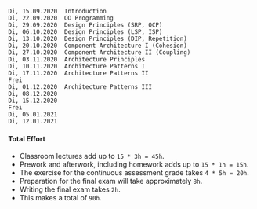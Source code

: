 ```
Di, 15.09.2020	Introduction
Di, 22.09.2020	OO Programming
Di, 29.09.2020	Design Principles (SRP, OCP)
Di, 06.10.2020	Design Principles (LSP, ISP)
Di, 13.10.2020	Design Principles (DIP, Repetition)
Di, 20.10.2020	Component Architecture I (Cohesion)
Di, 27.10.2020	Component Architecture II (Coupling)
Di, 03.11.2020	Architecture Principles
Di, 10.11.2020	Architecture Patterns I
Di, 17.11.2020	Architecture Patterns II
Frei
Di, 01.12.2020	Architecture Patterns III
Di, 08.12.2020
Di, 15.12.2020
Frei
Di, 05.01.2021
Di, 12.01.2021
```

#### Total Effort

* Classroom lectures add up to `15 * 3h = 45h`.
* Prework and afterwork, including homework adds up to `15 * 1h = 15h`.
* The exercise for the continuous assessment grade takes `4 * 5h = 20h`.
* Preparation for the final exam will take approximately `8h`.
* Writing the final exam takes `2h`.
* This makes a total of `90h`.
